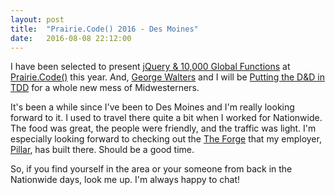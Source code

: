 ```yaml
---
layout: post
title:  "Prairie.Code() 2016 - Des Moines"
date:   2016-08-08 22:12:00
---
```


I have been selected to present [jQuery & 10,000 Global Functions](http://www.slideshare.net/GuyRoyse) at
[Prairie.Code()](http://prairiecode.amegala.com/) this year. And, [George Walters](https://twitter.com/walterg2) and I
will be [Putting the D&D in TDD](https://github.com/PuttingTheDnDInTDD/EverCraft-Kata) for a whole new mess of
Midwesterners.

It's been a while since I've been to Des Moines and I'm really looking forward to it. I used to travel there quite a
bit when I worked for Nationwide. The food was great, the people were friendly, and the traffic was light. I'm
especially looking forward to checking out the
[The Forge](http://www.officelovin.com/2016/04/24/a-tour-of-the-forge-by-pillar-in-des-moines/) that my employer,
[Pillar](http://pillartechnology.com/), has built there. Should be a good time.

So, if you find yourself in the area or your someone from back in the Nationwide days, look me up. I'm always happy
to chat!
